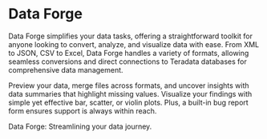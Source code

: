 # Data Forge

Data Forge simplifies your data tasks, offering a straightforward toolkit for anyone looking to convert, analyze, and visualize data with ease. From XML to JSON, CSV to Excel, Data Forge handles a variety of formats, allowing seamless conversions and direct connections to Teradata databases for comprehensive data management.

Preview your data, merge files across formats, and uncover insights with data summaries that highlight missing values. Visualize your findings with simple yet effective bar, scatter, or violin plots. Plus, a built-in bug report form ensures support is always within reach.

Data Forge: Streamlining your data journey.
